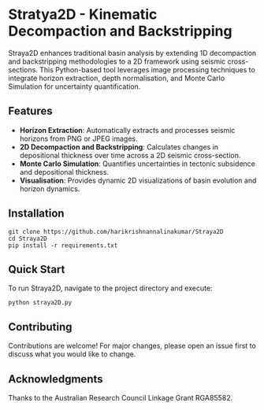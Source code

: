 # Stratya2D - Kinematic Decompaction and Backstripping

Straya2D enhances traditional basin analysis by extending 1D decompaction and backstripping methodologies to a 2D framework using seismic cross-sections. This Python-based tool leverages image processing techniques to integrate horizon extraction, depth normalisation, and Monte Carlo Simulation for uncertainty quantification.

## Features

- **Horizon Extraction**: Automatically extracts and processes seismic horizons from PNG or JPEG images.
- **2D Decompaction and Backstripping**: Calculates changes in depositional thickness over time across a 2D seismic cross-section.
- **Monte Carlo Simulation**: Quantifies uncertainties in tectonic subsidence and depositional thickness.
- **Visualisation**: Provides dynamic 2D visualizations of basin evolution and horizon dynamics.

## Installation
```
git clone https://github.com/harikrishnannalinakumar/Straya2D
cd Straya2D
pip install -r requirements.txt
```

## Quick Start
To run Straya2D, navigate to the project directory and execute:
```
python straya2D.py
```

## Contributing
Contributions are welcome! For major changes, please open an issue first to discuss what you would like to change.

## Acknowledgments
Thanks to the Australian Research Council Linkage Grant RGA85582.
